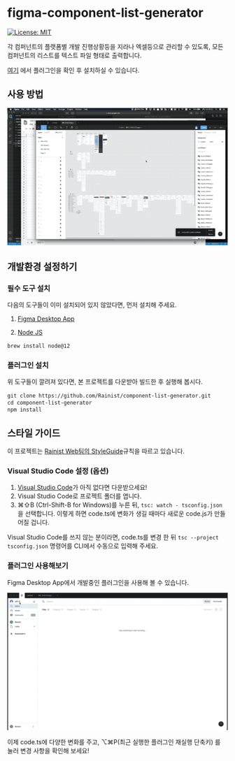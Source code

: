# figma-component-list-generator

[![License: MIT](https://badgen.net/badge/license/MIT/blue)](https://opensource.org/licenses/MIT)

각 컴퍼넌트의 플랫폼별 개발 진행상황등을 지라나 엑셀등으로 관리할 수 있도록,
모든 컴퍼넌트의 리스트를 텍스트 파일 형태로 출력합니다.

[여기](https://www.figma.com/community/plugin/878196452411505693/Component-List-Generator) 에서 플러그인을 확인 후 설치하실 수 있습니다.

## 사용 방법

![사용 방법 영상](./resources/how_to_use.gif)

## 개발환경 설정하기

### 필수 도구 설치

다음의 도구들이 이미 설치되어 있지 않았다면, 먼저 설치해 주세요.

1. [Figma Desktop App](https://www.figma.com/downloads/)

2. [Node JS](https://nodejs.org)

```bash
brew install node@12
```

### 플러그인 설치

위 도구들이 깔려져 있다면, 본 프로젝트를 다운받아 빌드한 후 실행해 봅시다.

```shell
git clone https://github.com/Rainist/component-list-generator.git
cd component-list-generator
npm install
```

## 스타일 가이드

이 프로젝트는 [Rainist Web팀의 StyleGuide](https://github.com/Rainist/styleguide/tree/master/web)규칙을 따르고 있습니다.

### Visual Studio Code 설정 (옵션)

1. [Visual Studio Code](https://code.visualstudio.com)가 아직 없다면 다운받으세요!
2. Visual Studio Code로 프로젝트 폴더를 엽니다.
3. ⌘⇧B (Ctrl-Shift-B for Windows)를 누른 뒤, `tsc: watch - tsconfig.json` 을 선택합니다.
이렇게 하면 code.ts에 변화가 생길 때마다 새로운 code.js가 만들어질 겁니다.

Visual Studio Code를 쓰지 않는 분이라면, code.ts를 변경 한 뒤 `tsc --project tsconfig.json` 명령어를 CLI에서 수동으로 입력해 주세요.

### 플러그인 사용해보기

Figma Desktop App에서 개발중인 플러그인을 사용해 볼 수 있습니다.

![플러그인 실행 방법](./resources/how_to_run.gif)

이제 code.ts에 다양한 변화를 주고, ⌥⌘P(최근 실행한 플러그인 재실행 단축키) 를 눌러 변경 사항을 확인해 보세요!
